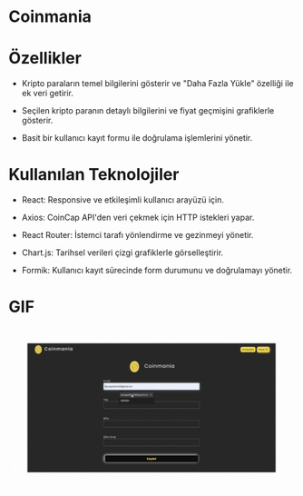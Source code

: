 # Coinmania 

# Özellikler

- Kripto paraların temel bilgilerini gösterir ve "Daha Fazla Yükle" özelliği ile ek veri getirir.

- Seçilen kripto paranın detaylı bilgilerini ve fiyat geçmişini grafiklerle gösterir.

- Basit bir kullanıcı kayıt formu ile doğrulama işlemlerini yönetir.

# Kullanılan Teknolojiler

- React: Responsive ve etkileşimli kullanıcı arayüzü için.

- Axios: CoinCap API'den veri çekmek için HTTP istekleri yapar.

- React Router: İstemci tarafı yönlendirme ve gezinmeyi yönetir.

- Chart.js: Tarihsel verileri çizgi grafiklerle görselleştirir.

- Formik: Kullanıcı kayıt sürecinde form durumunu ve doğrulamayı yönetir.

# GIF
 
![](download.gif)

